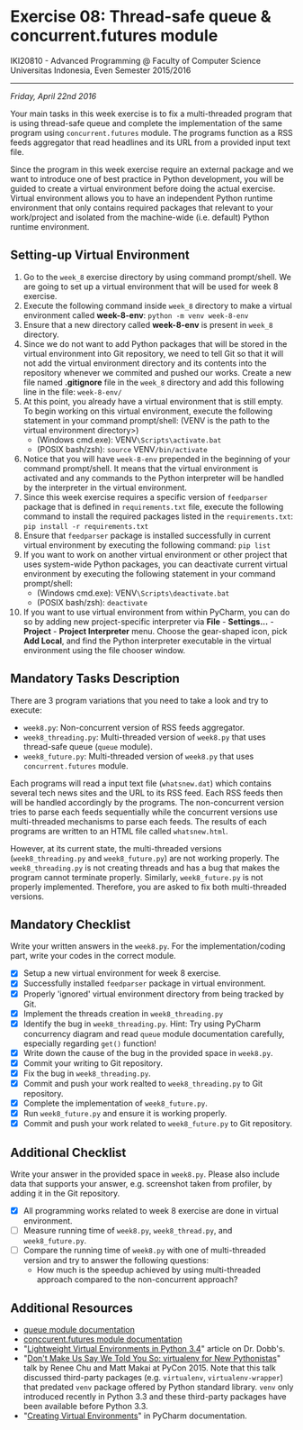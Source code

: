 Exercise 08: Thread-safe queue & concurrent.futures module
==========================================================

IKI20810 - Advanced Programming @ Faculty of Computer Science 
Universitas Indonesia, Even Semester 2015/2016

* * *

*Friday, April 22nd 2016*

Your main tasks in this week exercise is to fix a multi-threaded program that 
is using thread-safe queue and complete the implementation of the same program 
using `concurrent.futures` module. The programs function as a RSS feeds 
aggregator that read headlines and its URL from a provided input text file. 

Since the program in this week exercise require an external package and we want 
to introduce one of best practice in Python development, you will be guided to 
create a virtual environment before doing the actual exercise. Virtual environment 
allows you to have an independent Python runtime environment that only contains 
required packages that relevant to your work/project and isolated from the 
machine-wide (i.e. default) Python runtime environment.

Setting-up Virtual Environment
------------------------------

1. Go to the `week_8` exercise directory by using command prompt/shell. 
We are going to set up a virtual environment that will be used for week 8 
exercise.
2. Execute the following command inside `week_8` directory to make a virtual 
environment called **week-8-env**: `python -m venv week-8-env`
3. Ensure that a new directory called **week-8-env** is present in 
`week_8` directory.
4. Since we do not want to add Python packages that will be stored in the virtual 
environment into Git repository, we need to tell Git so that it will not add 
the virtual environment directory and its contents into the repository whenever 
we commited and pushed our works. Create a new file named **.gitignore** file 
in the `week_8` directory and add this following line in the file: `week-8-env/`
5. At this point, you already have a virtual environment that is still 
empty. To begin working on this virtual environment, execute the following 
statement in your command prompt/shell: (VENV is the path to the virtual 
environment directory>)
    - (Windows cmd.exe): VENV`\Scripts\activate.bat`
    - (POSIX bash/zsh): `source` VENV`/bin/activate`
6. Notice that you will have `week-8-env` prepended in the beginning of 
your command prompt/shell. It means that the virtual environment is activated 
and any commands to the Python interpreter will be handled by the interpreter 
in the virtual environment. 
7. Since this week exercise requires a specific version of `feedparser` package 
that is defined in `requirements.txt` file, execute the following command to 
install the required packages listed in the `requirements.txt`: 
`pip install -r requirements.txt`
8. Ensure that `feedparser` package is installed successfully in current virtual 
environment by executing the following command: `pip list`
9. If you want to work on another virtual environment or other project that 
uses system-wide Python packages, you can deactivate current virtual environment 
by executing the following statement in your command prompt/shell:
    - (Windows cmd.exe): VENV`\Scripts\deactivate.bat`
    - (POSIX bash/zsh): `deactivate`
10. If you want to use virtual environment from within PyCharm, you can do so by 
adding new project-specific interpreter via **File** - **Settings...** - 
**Project** - **Project Interpreter** menu. Choose the gear-shaped icon, pick 
**Add Local**, and find the Python interpreter executable in the virtual environment 
using the file chooser window.

Mandatory Tasks Description
---------------------------

There are 3 program variations that you need to take a look and try to execute:

- `week8.py`: Non-concurrent version of RSS feeds aggregator.
- `week8_threading.py`: Multi-threaded version of `week8.py` that uses thread-safe queue (`queue` module).
- `week8_future.py`: Multi-threaded version of `week8.py` that uses `concurrent.futures` module.

Each programs will read a input text file (`whatsnew.dat`) which contains several tech news sites and the 
URL to its RSS feed. Each RSS feeds then will be handled accordingly by the programs. The non-concurrent 
version tries to parse each feeds sequentially while the concurrent versions use multi-threaded mechanisms to 
parse each feeds. The results of each programs are written to an HTML file called `whatsnew.html`.

However, at its current state, the multi-threaded versions (`week8_threading.py` and `week8_future.py`) 
are not working properly. The `week8_threading.py` is not creating threads and has a bug that 
makes the program cannot terminate properly. Similarly, `week8_future.py` is not properly implemented. 
Therefore, you are asked to fix both multi-threaded versions.

Mandatory Checklist
-------------------

Write your written answers in the `week8.py`. For the implementation/coding 
part, write your codes in the correct module.

- [X] Setup a new virtual environment for week 8 exercise.
- [X] Successfully installed `feedparser` package in virtual environment.
- [X] Properly 'ignored' virtual environment directory from being tracked by Git.
- [X] Implement the threads creation in `week8_threading.py`
- [X] Identify the bug in `week8_threading.py`. Hint: Try using PyCharm concurrency diagram and 
read `queue` module documentation carefully, especially regarding `get()` function!
- [X] Write down the cause of the bug in the provided space in `week8.py`.
- [X] Commit your writing to Git repository.
- [X] Fix the bug in `week8_threading.py`.
- [X] Commit and push your work realted to `week8_threading.py` to Git repository.
- [X] Complete the implementation of `week8_future.py`.
- [X] Run `week8_future.py` and ensure it is working properly.
- [X] Commit and push your work related to `week8_future.py` to Git repository.

Additional Checklist
--------------------

Write your answer in the provided space in `week8.py`. Please also include 
data that supports your answer, e.g. screenshot taken from profiler, by 
adding it in the Git repository.

- [X] All programming works related to week 8 exercise are done in virtual environment.
- [ ] Measure running time of `week8.py`, `week8_thread.py`, and `week8_future.py`.
- [ ] Compare the running time of `week8.py` with one of multi-threaded version 
and try to answer the following questions:
    - How much is the speedup achieved by using multi-threaded approach compared 
    to the non-concurrent approach?

Additional Resources
--------------------

- [queue module documentation](https://docs.python.org/3/library/queue.html)
- [conccurent.futures module documentation](https://docs.python.org/3/library/concurrent.futures.html)
- "[Lightweight Virtual Environments in Python 3.4](http://www.drdobbs.com/architecture-and-design/lightweight-virtual-environments-in-pyth/240167069)" article on Dr. Dobb's.
- "[Don't Make Us Say We Told You So: virtualenv for New Pythonistas](https://www.youtube.com/watch?v=Xdv7vwIIThY)" talk by Renee Chu and Matt Makai at PyCon 2015. Note that this talk discussed third-party packages (e.g. `virtualenv`, `virtualenv-wrapper`) that predated `venv` package offered by Python standard library. `venv` only introduced recently in Python 3.3 and these third-party packages have been available before Python 3.3.
- "[Creating Virtual Environments](https://www.jetbrains.com/help/pycharm/2016.1/creating-virtual-environment.html)" in PyCharm documentation.
